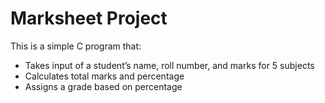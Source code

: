 # Marksheet Project

This is a simple C program that:
- Takes input of a student’s name, roll number, and marks for 5 subjects
- Calculates total marks and percentage
- Assigns a grade based on percentage
